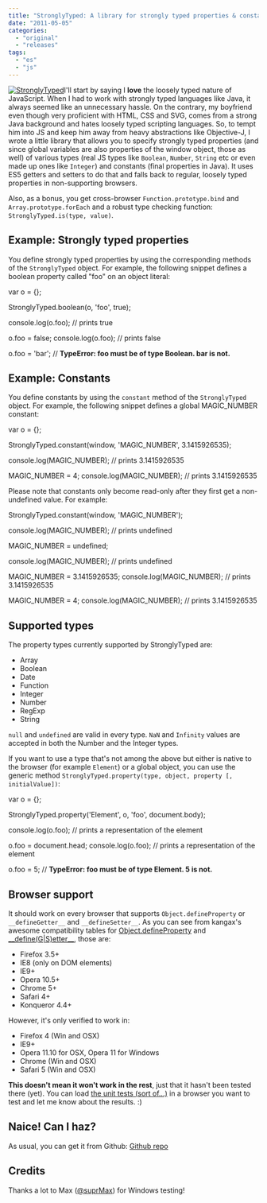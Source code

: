 ```yaml
---
title: "StronglyTyped: A library for strongly typed properties & constants in JavaScript"
date: "2011-05-05"
categories:
  - "original"
  - "releases"
tags:
  - "es"
  - "js"
---
```


[![StronglyTyped](images/strongly-typed-300x210.png "StronglyTyped logo")](http://www.flickr.com/photos/leaverou/5691500699/in/photostream)I'll start by saying I **love** the loosely typed nature of JavaScript. When I had to work with strongly typed languages like Java, it always seemed like an unnecessary hassle. On the contrary, my boyfriend even though very proficient with HTML, CSS and SVG, comes from a strong Java background and hates loosely typed scripting languages. So, to tempt him into JS and keep him away from heavy abstractions like Objective-J, I wrote a little library that allows you to specify strongly typed properties (and since global variables are also properties of the window object, those as well) of various types (real JS types like `Boolean`, `Number`, `String` etc or even made up ones like `Integer`) and constants (final properties in Java). It uses ES5 getters and setters to do that and falls back to regular, loosely typed properties in non-supporting browsers.

Also, as a bonus, you get cross-browser `Function.prototype.bind` and `Array.prototype.forEach` and a robust type checking function: `StronglyTyped.is(type, value)`.

## Example: Strongly typed properties

You define strongly typed properties by using the corresponding methods of the `StronglyTyped` object. For example, the following snippet defines a boolean property called "foo" on an object literal:

var o = {};

StronglyTyped.boolean(o, 'foo', true);

console.log(o.foo); // prints true

o.foo = false;
console.log(o.foo); // prints false

o.foo = 'bar'; // **TypeError: foo must be of type Boolean. bar is not.**

## Example: Constants

You define constants by using the `constant` method of the `StronglyTyped` object. For example, the following snippet defines a global MAGIC\_NUMBER constant:

var o = {};

StronglyTyped.constant(window, 'MAGIC\_NUMBER', 3.1415926535);

console.log(MAGIC\_NUMBER); // prints 3.1415926535

MAGIC\_NUMBER = 4;
console.log(MAGIC\_NUMBER); // prints 3.1415926535

Please note that constants only become read-only after they first get a non-undefined value. For example:

StronglyTyped.constant(window, 'MAGIC\_NUMBER');

console.log(MAGIC\_NUMBER); // prints undefined

MAGIC\_NUMBER = undefined;

console.log(MAGIC\_NUMBER); // prints undefined

MAGIC\_NUMBER = 3.1415926535;
console.log(MAGIC\_NUMBER); // prints 3.1415926535

MAGIC\_NUMBER = 4;
console.log(MAGIC\_NUMBER); // prints 3.1415926535

## Supported types

The property types currently supported by StronglyTyped are:

- Array
- Boolean
- Date
- Function
- Integer
- Number
- RegExp
- String

`null` and `undefined` are valid in every type. `NaN` and `Infinity` values are accepted in both the Number and the Integer types.

If you want to use a type that's not among the above but either is native to the browser (for example `Element`) or a global object, you can use the generic method `StronglyTyped.property(type, object, property [, initialValue])`:

var o = {};

StronglyTyped.property('Element', o, 'foo', document.body);

console.log(o.foo); // prints a representation of the <body> element

o.foo = document.head;
console.log(o.foo); // prints a representation of the <head> element

o.foo = 5; // **TypeError: foo must be of type Element. 5 is not.**

## Browser support

It should work on every browser that supports `Object.defineProperty` or `__defineGetter__` and `__defineSetter__`. As you can see from kangax's awesome compatibility tables for [Object.defineProperty](http://kangax.github.com/es5-compat-table/) and [\_\_define(G|S)etter\_\_](http://kangax.github.com/es5-compat-table/non-standard/), those are:

- Firefox 3.5+
- IE8 (only on DOM elements)
- IE9+
- Opera 10.5+
- Chrome 5+
- Safari 4+
- Konqueror 4.4+

However, it's only verified to work in:

- Firefox 4 (Win and OSX)
- IE9+
- Opera 11.10 for OSX, Opera 11 for Windows
- Chrome (Win and OSX)
- Safari 5 (Win and OSX)

**This doesn't mean it won't work in the rest**, just that it hasn't been tested there (yet). You can load [the unit tests (sort of...)](http://leaverou.github.com/StronglyTyped/) in a browser you want to test and let me know about the results. :)

## Naice! Can I haz?

As usual, you can get it from Github: [Github repo](https://github.com/LeaVerou/StronglyTyped)

## Credits

Thanks a lot to Max ([@suprMax](http://twitter.com/suprMax)) for Windows testing!
